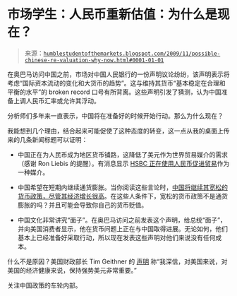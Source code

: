 <!--yml

分类：未分类

日期：2024-05-18 00:42:54

-->

# 市场学生：人民币重新估值：为什么是现在？

> 来源：[`humblestudentofthemarkets.blogspot.com/2009/11/possible-chinese-re-valuation-why-now.html#0001-01-01`](https://humblestudentofthemarkets.blogspot.com/2009/11/possible-chinese-re-valuation-why-now.html#0001-01-01)

在奥巴马访问中国之前，市场对中国人民银行的一份声明议论纷纷，该声明表示将考虑“国际资本流动的变化和大货币的趋势”。这与维持其货币“基本稳定在合理和平衡的水平”的 broken record 口号有所背离。这些声明引发了猜测，认为中国准备上调人民币汇率或允许其浮动。

分析师们多年来一直表示，中国将在准备好的时候开始行动。那么为什么现在？

我能想到几个理由，结合起来可能促使了这种态度的转变，这一点从我的桌面上传来的几条新闻标题可以证明：

+   中国正在为人民币成为地区货币铺路，这降低了美元作为世界贸易媒介的需求（感谢 Ron Liebis 的提醒）。有消息显示 [HSBC 正在使用人民币促进贸易](http://news.xinhuanet.com/english/2009-11/11/content_12432512.htm)作为一种媒介。

+   中国希望在短期内继续通货膨胀。当你阅读这些言论时，[中国将继续其宽松的货币政策，尽管其经济增长很高](http://www.chinadaily.com.cn/bizchina/2009-11/12/content_8954629.htm)。在这些人条件下，宽松的货币政策不是通货膨胀的吗？并且可能会导致你自己的货币贬值。

+   中国文化非常讲究“面子”。在奥巴马访问之前发表这个声明，给总统“面子”，并向美国消费者显示，他在货币问题上正在与中国取得进展。无论如何，他们基本上已经准备好采取行动，所以现在发表这些声明对他们来说没有任何成本。

什么不是原因？美国财政部长 Tim Geithner 的 [声明](http://www.bloomberg.com/apps/news?pid=newsarchive&sid=aSyeSGYB1wTA) 称“我深信，对美国来说，对美国的经济健康来说，保持强势美元非常重要。”

关注中国政策的车轮内部。
